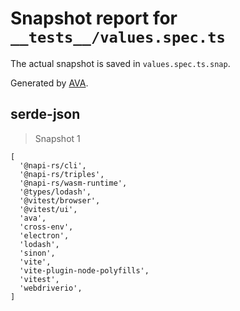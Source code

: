 # Snapshot report for `__tests__/values.spec.ts`

The actual snapshot is saved in `values.spec.ts.snap`.

Generated by [AVA](https://avajs.dev).

## serde-json

> Snapshot 1

    [
      '@napi-rs/cli',
      '@napi-rs/triples',
      '@napi-rs/wasm-runtime',
      '@types/lodash',
      '@vitest/browser',
      '@vitest/ui',
      'ava',
      'cross-env',
      'electron',
      'lodash',
      'sinon',
      'vite',
      'vite-plugin-node-polyfills',
      'vitest',
      'webdriverio',
    ]
